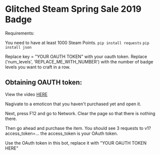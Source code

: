 # Glitched Steam Spring Sale 2019 Badge

Requirements:

You need to have at least 1000 Steam Points.
`pip install requests`
`pip install json`

Replace key = "YOUR OAUTH TOKEN" with your oauth token. Replace ('num_levels', 'REPLACE_ME_WITH_NUMBER') with the number of badge levels you want to craft in a row.

## Obtaining OAUTH token:

View the video [HERE](https://www.youtube.com/watch?v=0_Bf4GOFAr0)

Nagivate to a emoticon that you haven't purchased yet and open it.

Next, press F12 and go to Network. Clear the page so that there is nothing there.

Then go ahead and purchase the item. You should see 3 requests to v1?access_token=... the access_token is your OAuth token.

Use the OAuth token in this bot, replace it with "YOUR OAUTH TOKEN HERE"





